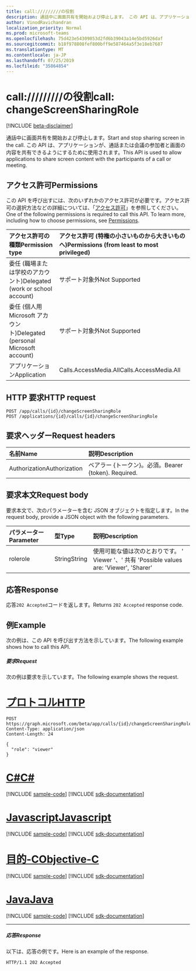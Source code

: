 ```yaml
---
title: call://///////の役割
description: 通話中に画面共有を開始および停止します。 この API は、アプリケーションが、通話または会議の参加者と画面の内容を共有できるようにするために使用されます。
author: VinodRavichandran
localization_priority: Normal
ms.prod: microsoft-teams
ms.openlocfilehash: 75d423e54309853d2fd6b39043a14e5bd5926daf
ms.sourcegitcommit: b18f978808fef800bff9e587464a5f3e18eb7687
ms.translationtype: MT
ms.contentlocale: ja-JP
ms.lasthandoff: 07/25/2019
ms.locfileid: "35864854"
---
```

# <a name="call-changescreensharingrole"></a><span data-ttu-id="bafa8-104">call://///////の役割</span><span class="sxs-lookup"><span data-stu-id="bafa8-104">call: changeScreenSharingRole</span></span>

[!INCLUDE [beta-disclaimer](../../includes/beta-disclaimer.md)]

<span data-ttu-id="bafa8-105">通話中に画面共有を開始および停止します。</span><span class="sxs-lookup"><span data-stu-id="bafa8-105">Start and stop sharing screen in the call.</span></span> <span data-ttu-id="bafa8-106">この API は、アプリケーションが、通話または会議の参加者と画面の内容を共有できるようにするために使用されます。</span><span class="sxs-lookup"><span data-stu-id="bafa8-106">This API is used to allow applications to share screen content with the participants of a call or meeting.</span></span>

## <a name="permissions"></a><span data-ttu-id="bafa8-107">アクセス許可</span><span class="sxs-lookup"><span data-stu-id="bafa8-107">Permissions</span></span>
<span data-ttu-id="bafa8-p103">この API を呼び出すには、次のいずれかのアクセス許可が必要です。アクセス許可の選択方法などの詳細については、「[アクセス許可](/graph/permissions-reference)」を参照してください。</span><span class="sxs-lookup"><span data-stu-id="bafa8-p103">One of the following permissions is required to call this API. To learn more, including how to choose permissions, see [Permissions](/graph/permissions-reference).</span></span>

| <span data-ttu-id="bafa8-110">アクセス許可の種類</span><span class="sxs-lookup"><span data-stu-id="bafa8-110">Permission type</span></span>                        | <span data-ttu-id="bafa8-111">アクセス許可 (特権の小さいものから大きいものへ)</span><span class="sxs-lookup"><span data-stu-id="bafa8-111">Permissions (from least to most privileged)</span></span> |
|:---------------------------------------|:--------------------------------------------|
| <span data-ttu-id="bafa8-112">委任 (職場または学校のアカウント)</span><span class="sxs-lookup"><span data-stu-id="bafa8-112">Delegated (work or school account)</span></span>     | <span data-ttu-id="bafa8-113">サポート対象外</span><span class="sxs-lookup"><span data-stu-id="bafa8-113">Not Supported</span></span>                               |
| <span data-ttu-id="bafa8-114">委任 (個人用 Microsoft アカウント)</span><span class="sxs-lookup"><span data-stu-id="bafa8-114">Delegated (personal Microsoft account)</span></span> | <span data-ttu-id="bafa8-115">サポート対象外</span><span class="sxs-lookup"><span data-stu-id="bafa8-115">Not Supported</span></span>                               |
| <span data-ttu-id="bafa8-116">アプリケーション</span><span class="sxs-lookup"><span data-stu-id="bafa8-116">Application</span></span>                            | <span data-ttu-id="bafa8-117">Calls.AccessMedia.All</span><span class="sxs-lookup"><span data-stu-id="bafa8-117">Calls.AccessMedia.All</span></span>                       |

## <a name="http-request"></a><span data-ttu-id="bafa8-118">HTTP 要求</span><span class="sxs-lookup"><span data-stu-id="bafa8-118">HTTP request</span></span>
<!-- { "blockType": "ignored" } -->
```http
POST /app/calls/{id}/changeScreenSharingRole
POST /applications/{id}/calls/{id}/changeScreenSharingRole
```

## <a name="request-headers"></a><span data-ttu-id="bafa8-119">要求ヘッダー</span><span class="sxs-lookup"><span data-stu-id="bafa8-119">Request headers</span></span>
| <span data-ttu-id="bafa8-120">名前</span><span class="sxs-lookup"><span data-stu-id="bafa8-120">Name</span></span>          | <span data-ttu-id="bafa8-121">説明</span><span class="sxs-lookup"><span data-stu-id="bafa8-121">Description</span></span>               |
|:--------------|:--------------------------|
| <span data-ttu-id="bafa8-122">Authorization</span><span class="sxs-lookup"><span data-stu-id="bafa8-122">Authorization</span></span> | <span data-ttu-id="bafa8-p104">ベアラー {トークン}。必須。</span><span class="sxs-lookup"><span data-stu-id="bafa8-p104">Bearer {token}. Required.</span></span> |

## <a name="request-body"></a><span data-ttu-id="bafa8-125">要求本文</span><span class="sxs-lookup"><span data-stu-id="bafa8-125">Request body</span></span>
<span data-ttu-id="bafa8-126">要求本文で、次のパラメーターを含む JSON オブジェクトを指定します。</span><span class="sxs-lookup"><span data-stu-id="bafa8-126">In the request body, provide a JSON object with the following parameters.</span></span>

| <span data-ttu-id="bafa8-127">パラメーター</span><span class="sxs-lookup"><span data-stu-id="bafa8-127">Parameter</span></span>      | <span data-ttu-id="bafa8-128">型</span><span class="sxs-lookup"><span data-stu-id="bafa8-128">Type</span></span>    |<span data-ttu-id="bafa8-129">説明</span><span class="sxs-lookup"><span data-stu-id="bafa8-129">Description</span></span>|
|:---------------|:--------|:----------|
|<span data-ttu-id="bafa8-130">role</span><span class="sxs-lookup"><span data-stu-id="bafa8-130">role</span></span>|<span data-ttu-id="bafa8-131">String</span><span class="sxs-lookup"><span data-stu-id="bafa8-131">String</span></span>|<span data-ttu-id="bafa8-132">使用可能な値は次のとおりです。 ' Viewer '、' 共有 '</span><span class="sxs-lookup"><span data-stu-id="bafa8-132">Possible values are: 'Viewer', 'Sharer'</span></span>|

## <a name="response"></a><span data-ttu-id="bafa8-133">応答</span><span class="sxs-lookup"><span data-stu-id="bafa8-133">Response</span></span>
<span data-ttu-id="bafa8-134">応答`202 Accepted`コードを返します。</span><span class="sxs-lookup"><span data-stu-id="bafa8-134">Returns `202 Accepted` response code.</span></span>

## <a name="example"></a><span data-ttu-id="bafa8-135">例</span><span class="sxs-lookup"><span data-stu-id="bafa8-135">Example</span></span>
<span data-ttu-id="bafa8-136">次の例は、この API を呼び出す方法を示しています。</span><span class="sxs-lookup"><span data-stu-id="bafa8-136">The following example shows how to call this API.</span></span>

##### <a name="request"></a><span data-ttu-id="bafa8-137">要求</span><span class="sxs-lookup"><span data-stu-id="bafa8-137">Request</span></span>
<span data-ttu-id="bafa8-138">次の例は要求を示しています。</span><span class="sxs-lookup"><span data-stu-id="bafa8-138">The following example shows the request.</span></span>


# <a name="httptabhttp"></a>[<span data-ttu-id="bafa8-139">プロトコル</span><span class="sxs-lookup"><span data-stu-id="bafa8-139">HTTP</span></span>](#tab/http)
<!-- {
  "blockType": "request",
  "name": "call-changeScreenSharingRole"
}-->
```http
POST https://graph.microsoft.com/beta/app/calls/{id}/changeScreenSharingRole
Content-Type: application/json
Content-Length: 24

{
  "role": "viewer"
}
```
# <a name="ctabcsharp"></a>[<span data-ttu-id="bafa8-140">C#</span><span class="sxs-lookup"><span data-stu-id="bafa8-140">C#</span></span>](#tab/csharp)
[!INCLUDE [sample-code](../includes/snippets/csharp/call-changescreensharingrole-csharp-snippets.md)]
[!INCLUDE [sdk-documentation](../includes/snippets/snippets-sdk-documentation-link.md)]

# <a name="javascripttabjavascript"></a>[<span data-ttu-id="bafa8-141">Javascript</span><span class="sxs-lookup"><span data-stu-id="bafa8-141">Javascript</span></span>](#tab/javascript)
[!INCLUDE [sample-code](../includes/snippets/javascript/call-changescreensharingrole-javascript-snippets.md)]
[!INCLUDE [sdk-documentation](../includes/snippets/snippets-sdk-documentation-link.md)]

# <a name="objective-ctabobjc"></a>[<span data-ttu-id="bafa8-142">目的-C</span><span class="sxs-lookup"><span data-stu-id="bafa8-142">Objective-C</span></span>](#tab/objc)
[!INCLUDE [sample-code](../includes/snippets/objc/call-changescreensharingrole-objc-snippets.md)]
[!INCLUDE [sdk-documentation](../includes/snippets/snippets-sdk-documentation-link.md)]

# <a name="javatabjava"></a>[<span data-ttu-id="bafa8-143">Java</span><span class="sxs-lookup"><span data-stu-id="bafa8-143">Java</span></span>](#tab/java)
[!INCLUDE [sample-code](../includes/snippets/java/call-changescreensharingrole-java-snippets.md)]
[!INCLUDE [sdk-documentation](../includes/snippets/snippets-sdk-documentation-link.md)]

---


##### <a name="response"></a><span data-ttu-id="bafa8-144">応答</span><span class="sxs-lookup"><span data-stu-id="bafa8-144">Response</span></span>
<span data-ttu-id="bafa8-145">以下は、応答の例です。</span><span class="sxs-lookup"><span data-stu-id="bafa8-145">Here is an example of the response.</span></span> 

<!-- {
  "blockType": "response",
  "truncated": true,
  "@odata.type": "microsoft.graph.None"
} -->
```http
HTTP/1.1 202 Accepted
```

<!-- uuid: 8fcb5dbc-d5aa-4681-8e31-b001d5168d79
2015-10-25 14:57:30 UTC -->
<!--
{
  "type": "#page.annotation",
  "description": "call: changeScreenSharingRole",
  "keywords": "",
  "section": "documentation",
  "tocPath": "",
  "suppressions": [
  ]
}
-->
